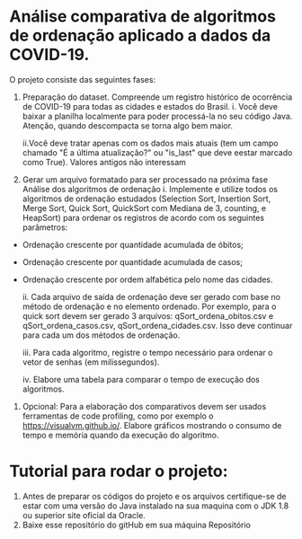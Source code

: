 # Análise comparativa de algoritmos de ordenação aplicado a dados da COVID-19.

O projeto consiste das seguintes fases:

1. Preparação do dataset. Compreende um registro histórico de ocorrência de COVID-19 para todas as cidades e estados do Brasil.
   i. Você deve baixar a planilha localmente para poder processá-la no seu código Java. Atenção, quando   descompacta se torna algo bem maior.

     ii.Você deve tratar apenas com os dados mais atuais (tem um campo chamado "É a última atualização?" ou "is_last" que deve eestar marcado como True). Valores antigos não interessam

1. Gerar um arquivo formatado para ser processado na próxima fase Análise dos algoritmos de ordenação
   i. Implemente e utilize todos os algoritmos de ordenação estudados (Selection Sort, Insertion Sort, Merge Sort, Quick Sort, QuickSort com Mediana de 3, counting, e HeapSort) para ordenar os registros de acordo com os seguintes parâmetros:

- Ordenação crescente por quantidade acumulada de óbitos;
- Ordenação crescente por quantidade acumulada de casos;
- Ordenação crescente por ordem alfabética pelo nome das cidades.

    ii. Cada arquivo de saída de ordenação deve ser gerado com base no método de ordenação e no elemento ordenado. Por exemplo, para o quick sort devem ser gerado 3 arquivos: qSort_ordena_obitos.csv e qSort_ordena_casos.csv, qSort_ordena_cidades.csv. Isso deve continuar para cada um dos métodos de ordenação.

    iii. Para cada algoritmo, registre o tempo necessário para ordenar o vetor de senhas (em milissegundos).

    iv. Elabore uma tabela para comparar o tempo de execução dos algoritmos.

1. Opcional: Para a elaboração dos comparativos devem ser usados ferramentas de code profiling, como por exemplo o https://visualvm.github.io/. Elabore gráficos mostrando o consumo de tempo e memória quando da execução do algoritmo.

# Tutorial para rodar o projeto:

1. Antes de preparar os códigos do projeto e os arquivos certifique-se de estar com uma versão do Java instalado na sua maquina com o JDK 1.8 ou superior site oficial da Oracle.
2. Baixe esse repositório do gitHub em sua máquina Repositório
   
